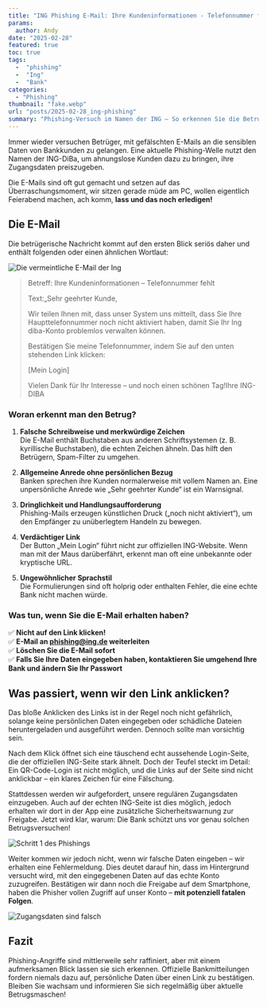 ```yaml
---
title: "ING Phishing E-Mail: Ihre Kundeninformationen - Telefonnummer fehlt"
params:
  author: Andy
date: "2025-02-28"
featured: true
toc: true
tags:
  -  "phishing"
  -  "Ing"
  -  "Bank"
categories:
  - "Phishing"
thumbnail: "fake.webp"
url: "posts/2025-02-28_ing-phishing"
summary: "Phishing-Versuch im Namen der ING – So erkennen Sie die Betrugsmasche."
---
```


Immer wieder versuchen Betrüger, mit gefälschten E-Mails an die sensiblen Daten von Bankkunden zu gelangen. Eine aktuelle Phishing-Welle nutzt den Namen der ING-DiBa, um ahnungslose Kunden dazu zu bringen, ihre Zugangsdaten preiszugeben.

Die E-Mails sind oft gut gemacht und setzen auf das Überraschungsmoment, wir sitzen gerade müde am PC, wollen eigentlich Feierabend machen, ach komm, **lass und das noch erledigen!**

## Die E-Mail 

Die betrügerische Nachricht kommt auf den ersten Blick seriös daher und enthält folgenden oder einen ähnlichen Wortlaut:

![Die vermeintliche E-Mail der Ing](/posts/2025-02-28_ing-phishing/email.webp)

> Betreff: Ihre Kundeninformationen – Telefonnummer fehlt  
>   
> Text:„Sehr geehrter Kunde,  
>   
> Wir teilen Ihnen mit, dass unser System uns mitteilt, dass Sie Ihre Haupttelefonnummer noch nicht aktiviert haben, damit Sie Ihr Ing diba-Konto problemlos verwalten können.  
>   
> Bestätigen Sie meine Telefonnummer, indem Sie auf den unten stehenden Link klicken:  
>   
> [Mein Login]  
>   
> Vielen Dank für Ihr Interesse – und noch einen schönen Tag!Ihre ІNG-DIBA  

### Woran erkennt man den Betrug?

1. **Falsche Schreibweise und merkwürdige Zeichen**  
   Die E-Mail enthält Buchstaben aus anderen Schriftsystemen (z. B. kyrillische Buchstaben), die echten Zeichen ähneln. Das hilft den Betrügern, Spam-Filter zu umgehen.

2. **Allgemeine Anrede ohne persönlichen Bezug**  
   Banken sprechen ihre Kunden normalerweise mit vollem Namen an. Eine unpersönliche Anrede wie „Sehr geehrter Kunde“ ist ein Warnsignal.

3. **Dringlichkeit und Handlungsaufforderung**  
   Phishing-Mails erzeugen künstlichen Druck („noch nicht aktiviert“), um den Empfänger zu unüberlegtem Handeln zu bewegen.

4. **Verdächtiger Link**  
   Der Button „Mein Login“ führt nicht zur offiziellen ING-Website. Wenn man mit der Maus darüberfährt, erkennt man oft eine unbekannte oder kryptische URL.

5. **Ungewöhnlicher Sprachstil**  
   Die Formulierungen sind oft holprig oder enthalten Fehler, die eine echte Bank nicht machen würde.

### Was tun, wenn Sie die E-Mail erhalten haben?

✅ **Nicht auf den Link klicken!**  
✅ **E-Mail an phishing@ing.de weiterleiten**  
✅ **Löschen Sie die E-Mail sofort**  
✅ **Falls Sie Ihre Daten eingegeben haben, kontaktieren Sie umgehend Ihre Bank und ändern Sie Ihr Passwort**

## Was passiert, wenn wir den Link anklicken?

Das bloße Anklicken des Links ist in der Regel noch nicht gefährlich, solange keine persönlichen Daten eingegeben oder schädliche Dateien heruntergeladen und ausgeführt werden. Dennoch sollte man vorsichtig sein.

Nach dem Klick öffnet sich eine täuschend echt aussehende Login-Seite, die der offiziellen ING-Seite stark ähnelt. Doch der Teufel steckt im Detail: Ein QR-Code-Login ist nicht möglich, und die Links auf der Seite sind nicht anklickbar – ein klares Zeichen für eine Fälschung.

Stattdessen werden wir aufgefordert, unsere regulären Zugangsdaten einzugeben. Auch auf der echten ING-Seite ist dies möglich, jedoch erhalten wir dort in der App eine zusätzliche Sicherheitswarnung zur Freigabe. Jetzt wird klar, warum: Die Bank schützt uns vor genau solchen Betrugsversuchen!

![Schritt 1 des Phishings](/posts/2025-02-28_ing-phishing/phishing_1.webp)

Weiter kommen wir jedoch nicht, wenn wir falsche Daten eingeben – wir erhalten eine Fehlermeldung. Dies deutet darauf hin, dass im Hintergrund versucht wird, mit den eingegebenen Daten auf das echte Konto zuzugreifen. Bestätigen wir dann noch die Freigabe auf dem Smartphone, haben die Phisher vollen Zugriff auf unser Konto – **mit potenziell fatalen Folgen**.

![Zugangsdaten sind falsch](/posts/2025-02-28_ing-phishing/phishing_2.webp)

## Fazit

Phishing-Angriffe sind mittlerweile sehr raffiniert, aber mit einem aufmerksamen Blick lassen sie sich erkennen. Offizielle Bankmitteilungen fordern niemals dazu auf, persönliche Daten über einen Link zu bestätigen. Bleiben Sie wachsam und informieren Sie sich regelmäßig über aktuelle Betrugsmaschen!
